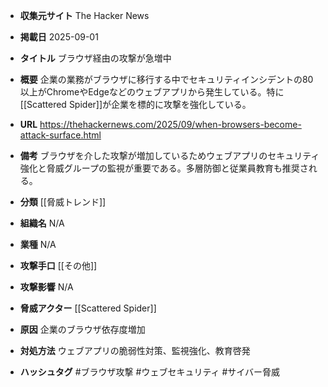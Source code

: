 - **収集元サイト**
The Hacker News

- **掲載日**
2025-09-01

- **タイトル**
ブラウザ経由の攻撃が急増中

- **概要**
企業の業務がブラウザに移行する中でセキュリティインシデントの80以上がChromeやEdgeなどのウェブアプリから発生している。特に[[Scattered Spider]]が企業を標的に攻撃を強化している。

- **URL**
https://thehackernews.com/2025/09/when-browsers-become-attack-surface.html

- **備考**
ブラウザを介した攻撃が増加しているためウェブアプリのセキュリティ強化と脅威グループの監視が重要である。多層防御と従業員教育も推奨される。

- **分類**
[[脅威トレンド]]

- **組織名**
N/A

- **業種**
N/A

- **攻撃手口**
[[その他]]

- **攻撃影響**
N/A

- **脅威アクター**
[[Scattered Spider]]

- **原因**
企業のブラウザ依存度増加

- **対処方法**
ウェブアプリの脆弱性対策、監視強化、教育啓発

- **ハッシュタグ**
#ブラウザ攻撃 #ウェブセキュリティ #サイバー脅威
